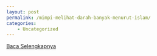 ```yaml
---
layout: post
permalink: /mimpi-melihat-darah-banyak-menurut-islam/
categories:
    - Uncategorized
---
```


[Baca Selengkapnya](/08)